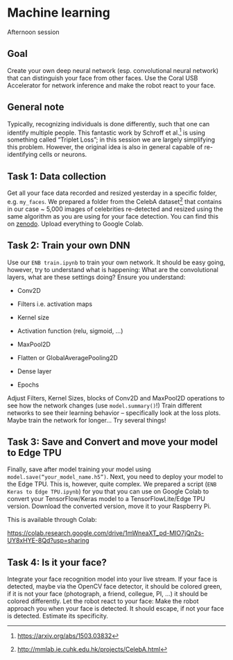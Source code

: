 Machine learning
================

Afternoon session

Goal
----

Create your own deep neural network (esp. convolutional neural network)
that can distinguish your face from other faces. Use the Coral USB
Accelerator for network inference and make the robot react to your face.

General note
------------

Typically, recognizing individuals is done differently, such that one
can identify multiple people. This fantastic work by Schroff et al.[^1]
is using something called “Triplet Loss”; in this session we are largely
simplifying this problem. However, the original idea is also in general
capable of re-identifying cells or neurons.

Task 1: Data collection
-----------------------

Get all your face data recorded and resized yesterday in a specific
folder, e.g. `my_faces`. We prepared a folder from the CelebA dataset[^2]
that contains in our case \~ 5,000 images of celebrities re-detected and
resized using the same algorithm as you are using for your face
detection. You can find this on [zenodo](https://zenodo.org/record/5561092#.YWQHg5pByUk).
Upload everything to Google Colab.

Task 2: Train your own DNN
--------------------------

Use our `ENB train.ipynb` to train your own network. It should be easy
going, however, try to understand what is happening: What are the
convolutional layers, what are these settings doing? Ensure you
understand:

-   Conv2D

-   Filters i.e. activation maps

-   Kernel size

-   Activation function (relu, sigmoid, …)

-   MaxPool2D

-   Flatten or GlobalAveragePooling2D

-   Dense layer

-   Epochs

Adjust Filters, Kernel Sizes, blocks of Conv2D and MaxPool2D operations
to see how the network changes (use `model.summary()`!) Train different
networks to see their learning behavior – specifically look at the loss
plots. Maybe train the network for longer… Try several things!

Task 3: Save and Convert and move your model to Edge TPU 
---------------------------------------------------------

Finally, save after model training your model using
`model.save(“your_model_name.h5”)`. Next, you need to deploy your model
to the Edge TPU. This is, however, quite complex. We prepared a script
(`ENB Keras to Edge TPU.ipynb`) for you that you can use on Google Colab
to convert your TensorFlow/Keras model to a TensorFlowLite/Edge TPU
version. Download the converted version, move it to your Raspberry Pi.

This is available through Colab:

<https://colab.research.google.com/drive/1mWneaXT_pd-MIO7jQn2s-UY8xHYE-8Qd?usp=sharing>

Task 4: Is it your face?
------------------------

Integrate your face recognition model into your live stream. If your
face is detected, maybe via the OpenCV face detector, it should be
colored green, if it is not your face (photograph, a friend, collegue,
PI, …) it should be colored differently. Let the robot react to your
face: Make the robot approach you when your face is detected. It should
escape, if not your face is detected. Estimate its specificity.

[^1]: <https://arxiv.org/abs/1503.03832>

[^2]: <http://mmlab.ie.cuhk.edu.hk/projects/CelebA.html>
